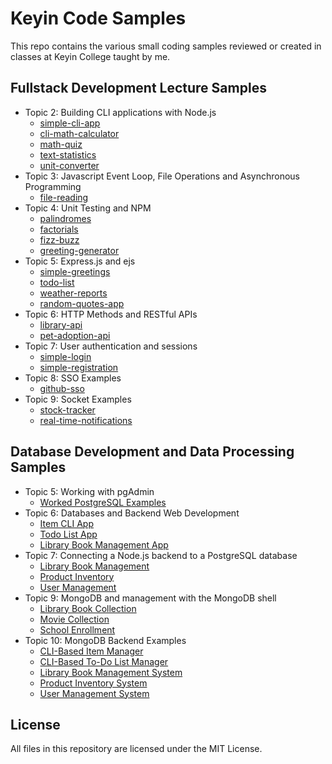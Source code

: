 # Keyin Code Samples
This repo contains the various small coding samples reviewed or created in classes at Keyin College taught by me.

## Fullstack Development Lecture Samples
- Topic 2: Building CLI applications with Node.js
  - [simple-cli-app](https://github.com/menglishca/keyin-code-samples/tree/main/fullstack/2-cli-apps/simple-cli-app)
  - [cli-math-calculator](https://github.com/menglishca/keyin-code-samples/tree/main/fullstack/2-cli-apps/cli-math-calculator)
  - [math-quiz](https://github.com/menglishca/keyin-code-samples/tree/main/fullstack/2-cli-apps/math-quiz)
  - [text-statistics](https://github.com/menglishca/keyin-code-samples/tree/main/fullstack/2-cli-apps/text-statistics)
  - [unit-converter](https://github.com/menglishca/keyin-code-samples/tree/main/fullstack/2-cli-apps/unit-converter)
- Topic 3: Javascript Event Loop, File Operations and Asynchronous Programming
  - [file-reading](https://github.com/menglishca/keyin-code-samples/tree/main/fullstack/3-events-io-async/file-reading)
- Topic 4: Unit Testing and NPM
  - [palindromes](https://github.com/menglishca/keyin-code-samples/tree/main/fullstack/4-unit-testingpalindromes)
  - [factorials](https://github.com/menglishca/keyin-code-samples/tree/main/fullstack/4-unit-testingfactorial)
  - [fizz-buzz](https://github.com/menglishca/keyin-code-samples/tree/main/fullstack/4-unit-testingfizzBuzz)
  - [greeting-generator](https://github.com/menglishca/keyin-code-samples/tree/main/fullstack/4-unit-testinggreetingGenerator)
- Topic 5: Express.js and ejs
  - [simple-greetings](https://github.com/menglishca/keyin-code-samples/tree/main/fullstack/5-express-ejs/simple-greetings)
  - [todo-list](https://github.com/menglishca/keyin-code-samples/tree/main/fullstack/5-express-ejs/todo-list)
  - [weather-reports](https://github.com/menglishca/keyin-code-samples/tree/main/fullstack/5-express-ejs/weather-reports)
  - [random-quotes-app](https://github.com/menglishca/keyin-code-samples/tree/main/fullstack/5-express-ejs/random-quotes-app)
- Topic 6: HTTP Methods and RESTful APIs
  - [library-api](https://github.com/menglishca/keyin-code-samples/tree/main/fullstack/6-restful-apis/library-api)
  - [pet-adoption-api](https://github.com/menglishca/keyin-code-samples/tree/main/fullstack/6-restful-apis/pet-adoption-api)
- Topic 7: User authentication and sessions
  - [simple-login](https://github.com/menglishca/keyin-code-samples/blob/main/fullstack/7-user-authentication/simple-login)
  - [simple-registration](https://github.com/menglishca/keyin-code-samples/blob/main/fullstack/7-user-authentication/simple-registration)
- Topic 8: SSO Examples
  - [github-sso]()
- Topic 9: Socket Examples
  - [stock-tracker](https://github.com/menglishca/keyin-code-samples/blob/main/fullstack/9-websockets/stock-tracker)
  - [real-time-notifications](https://github.com/menglishca/keyin-code-samples/blob/main/fullstack/9-websockets/real-time-notifications)

## Database Development and Data Processing Samples
- Topic 5: Working with pgAdmin
  - [Worked PostgreSQL Examples](https://github.com/menglishca/keyin-code-samples/tree/main/databases/5-pgadmin)
- Topic 6: Databases and Backend Web Development
  - [Item CLI App](https://github.com/menglishca/keyin-code-samples/tree/main/databases/6-postgres-nodejs/item-cli-app)
  - [Todo List App](https://github.com/menglishca/keyin-code-samples/tree/main/databases/6-postgres-nodejs/todo-list-app)
  - [Library Book Management App](https://github.com/menglishca/keyin-code-samples/tree/main/databases/6-postgres-nodejs/library-book-management-app)
- Topic 7: Connecting a Node.js backend to a PostgreSQL database
  - [Library Book Management](https://github.com/menglishca/keyin-code-samples/tree/main/databases/7-postgres-express/library-book-management)
  - [Product Inventory](https://github.com/menglishca/keyin-code-samples/tree/main/databases/7-postgres-express/product-inventory)
  - [User Management](https://github.com/menglishca/keyin-code-samples/tree/main/databases/7-postgres-express/user-management)
- Topic 9: MongoDB and management with the MongoDB shell
  - [Library Book Collection](https://github.com/menglishca/keyin-code-samples/tree/main/databases/8-mongodb-shell/library-book-collection)
  - [Movie Collection](https://github.com/menglishca/keyin-code-samples/tree/main/databases/8-mongodb-shell/movie-collection)
  - [School Enrollment](https://github.com/menglishca/keyin-code-samples/tree/main/databases/8-mongodb-shell/school-enrollment)
- Topic 10: MongoDB Backend Examples
  - [CLI-Based Item Manager](https://github.com/menglishca/keyin-code-samples/tree/main/databases/10-mongodb-nodejs/item-manager/base)
  - [CLI-Based To-Do List Manager](https://github.com/menglishca/keyin-code-samples/tree/main/databases/10-mongodb-nodejs/todo-list-manager/base)
  - [Library Book Management System](https://github.com/menglishca/keyin-code-samples/tree/main/databases/10-mongodb-nodejs/library-book-management/base)
  - [Product Inventory System](https://github.com/menglishca/keyin-code-samples/tree/main/databases/10-mongodb-nodejs/product-inventory/base)
  - [User Management System](https://github.com/menglishca/keyin-code-samples/tree/main/databases/10-mongodb-nodejs/user-management/base)

## License
All files in this repository are licensed under the MIT License.